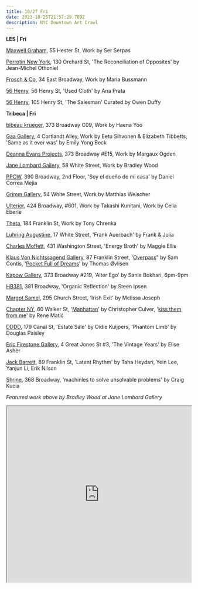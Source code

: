 ```yaml
---
title: 10/27 Fri
date: 2023-10-25T21:57:29.709Z
description: NYC Downtown Art Crawl
---
```

**L﻿ES | Fri**

[Maxwell Graham](https://maxwellgraham.biz/exhibitions/ser-serpas-2023/), 55 Hester St, Work by Ser Serpas

[Perrotin New York](https://www.perrotin.com/exhibitions/jean-michel_othoniel-the-reconciliation-of-opposites/9890), 130 Orchard St, 'The Reconciliation of Opposites' by Jean-Michel Othoniel

[Frosch & Co](https://froschandco.com/current), 34 East Broadway, Work by Maria Bussmann

[56 Henry](https://56henry.nyc/exhibitions/used-cloth/), 56 Henry St, 'Used Cloth' by Ana Prata

[5﻿6 Henry](https://56henry.nyc/exhibitions/the-salesman), 105 Henry St, 'The Salesman' Curated by Owen Duffy

**Tribeca | Fri**

[bibeau krueger](https://bibeaukrueger.com/), 373 Broadway C09, Work by Haena Yoo

[Gaa Gallery](https://www.gaa-gallery.com/), 4 Cortlandt Alley, Work by Eetu Sihvonen & Elizabeth Tibbetts, 'Same as it ever was' by Emily Yong Beck 

[Deanna Evans Projects](https://www.deannaevansprojects.com/), 373 Broadway #E15, Work by Margaux Ogden

[Jane Lombard Gallery](https://www.janelombardgallery.com/upcoming), 58 White Street, Work by Bradley Wood

[PPOW](https://www.ppowgallery.com/exhibitions), 390 Broadway, 2nd Floor, 'Soy el dueño de mi casa' by Daniel Correa Mejia

[Grimm Gallery](https://grimmgallery.com/exhibitions/265-matthias-weischer/), 54 White Street, Work by Matthias Weischer

[Ulterior](http://www.ulteriorgallery.com/), 424 Broadway, #601, Work by Takashi Kunitani, Work by Celia Eberle

[Theta](https://www.theta.nyc/), 184 Franklin St, Work by Tony Chrenka

[Luhring Augustine](https://www.luhringaugustine.com/exhibitions/frank-auerbach2), 17 White Street, 'Frank Auerbach' by Frank & Julia

[Charles Moffett](https://charlesmoffett.com/exhibitions/84-maggie-ellis-energy-broth/), 431 Washington Street, 'Energy Broth' by Maggie Ellis

[Klaus Von Nichtssagend Gallery](https://klausgallery.com/), 87 Franklin Street, '[Overpass](https://klausgallery.com/exhibition/sam-contis-overpass-2023-10-27/)" by Sam Contis, '[Pocket Full of Dreams](https://klausgallery.com/exhibition/thomas-ovlisen-pocket-full-of-dreams-2023-10-27/)' by Thomas Øvlisen

[Kapow Gallery](instagram.com/kapowgallery), 373 Broadway #219, 'Alter Ego' by Sanie Bokhari, 6pm-9pm

[HB381](https://www.hb381gallery.com/exhibitions/organic-reflection), 381 Broadway, 'Organic Reflection' by Steen Ipsen

[Margot Samel](https://www.margotsamel.com/exhibition/irish-exit/), 295 Church Street, 'Irish Exit' by Melissa Joseph

[Chapter NY](https://chapter-ny.com/), 60 Walker St, '[Manhattan](https://chapter-ny.com/exhibitions/christopher-culver2023/)' by Christopher Culver, '[kiss them from me](https://chapter-ny.com/exhibitions/rene-matic/)' by Rene Matić

[DDDD](https://dddd.pictures/), 179 Canal St, 'Estate Sale' by Oidie Kuijpers, 'Phantom Limb' by Douglas Paisley

[Eric Firestone Gallery](https://www.ericfirestonegallery.com/exhibitions/elise-asher-the-vintage-years-paintings-of-the-1950s-and-60s), 4 Great Jones St #3, 'The Vintage Years' by Elise Asher

[Jack Barrett](https://www.jackbarrettgallery.com/latent-rhythm), 89 Franklin St, 'Latent Rhythm' by Taha Heydari, Yein Lee, Yanjun Li, Erik Nilson

[Shrine](https://www.shrine.nyc/craig-kucia-machines-to-solve-unsolvable-problems), 368 Broadway, 'machinles to solve unsolvable problems' by Craig Kucia

*F﻿eatured work above by Bradley Wood at Jane Lombard Gallery*

<iframe src="https://www.google.com/maps/d/u/1/embed?mid=1cirAjjVf_Dmh0EgiL6PZK7Hn4vUdjHo&ehbc=2E312F" width="100%" height="480"></iframe>